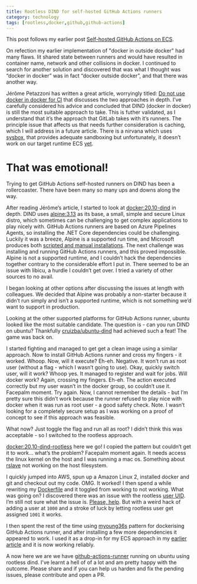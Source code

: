 ```yaml
---
title: Rootless DIND for self-hosted GitHub Actions runners
category: technology
tags: [rootless,docker,github,github-actions]
---
```

This post follows my earlier post [Self-hosted GitHub Actions on ECS](/self-hosted-github-actions-on-ecs.html).

On refection my earlier implementation of "docker in outside docker" had many flaws. Iit shared state between runners and would have resulted in container name, network and other collisions in docker. I continued to search for another solution and discovered that was what I thought was “docker in docker” was in fact “docker outside docker”, and that there was another way.

Jérôme Petazzoni has written a great article, worryingly titled: [Do not use docker in docker for CI](https://jpetazzo.github.io/2015/09/03/do-not-use-docker-in-docker-for-ci/) that discusses the two approaches in depth. I’ve carefully considered his advice and concluded that DIND (docker in docker) is still the most suitable approach to take. This is futher validated, as I understand that it’s the approach that GitLab takes with it’s runners. The principle issue that affects us that needs further consideration is caching, which I will address in a future article. There is a nirvana which uses [sysbox](https://github.com/nestybox/sysbox), that provides adequate sandboxing but unfortunately, it doesn’t work on our target runtime ECS [yet](https://github.com/aws/containers-roadmap/issues/1072).

# That was emotional!

Trying to get GitHub Actions self-hosted runners on DIND has been a rollercoaster. There have been many so many ups and downs along the way.

After reading Jérôme’s article, I started to look at [docker:20.10-dind](https://github.com/docker-library/docker/tree/master/20.10/dind) in depth. DIND uses [alpine:3.13](https://hub.docker.com/_/alpine/) as its base, a small, simple and secure Linux distro, which sometimes can be challenging to get complex applications to play nicely with. GitHub Actions runners are based on Azure Pipelines Agents, so installing the .NET Core dependencies could be challenging. Luckily it was a breeze, Alpine is a supported run time, and Microsoft produces both [scripted and manual installations](https://docs.microsoft.com/en-us/dotnet/core/install/linux-alpine). The next challenge was installing and running GitHub Actions runners, and this proved impossible. Alpine is not a supported runtime, and I couldn’t hack the dependencies together contrary to the considerable effort I put in. There seemed to be an issue with libicu, a hurdle I couldn’t get over. I tried a variety of other sources to no avail.

I began looking at other options after discussing the issues at length with colleagues. We decided that Alpine was probably a non-starter because it didn’t run simply and isn’t a supported runtime, which is not something we’d want to support in production.

Looking at the other supported platforms for GitHub Actions runner, ubuntu looked like the most suitable candidate. The question is - can you run DIND on ubuntu? Thankfully [cruizba/ubuntu-dind](https://github.com/cruizba/ubuntu-dind) had achieved such a feat! The game was back on.

I started fighting and managed to get get a clean image using a similar approach. Now to install GitHub Actions runner and cross my fingers - it worked. Whoop. Now, will it execute? Eh-eh. Negative. It won’t run as root user (without a flag - which I wasn’t going to use). Okay, quickly switch user, will it work? Whoop yes. It managed to register and wait for jobs. Will docker work? Again, crossing my fingers. Eh-eh. The action executed correctly but my user wasn’t in the docker group, so couldn’t use it. Facepalm moment. Try again. Now, I cannot remember the details - but I’m pretty sure this didn’t work because the runner refused to play nice with docker when it was run as root user - a good safety check. Note. I wasn’t looking for a completely secure setup as I was working on a proof of concept to see if this approach was feasible.

What now? Just toggle the flag and run all as root? I didn’t think this was acceptable - so I switched to the rootless approach.

[docker:20.10-dind-rootless](https://github.com/docker-library/docker/tree/master/20.10/dind-rootless) here we go! I copied the pattern but couldn’t get it to work… what’s the problem? Facepalm moment again. It needs access the linux kernel on the host and I was running a mac os. Something about [rslave](https://www.google.com/search?q=docker+The+host+root+filesystem+is+mounted+as+%22master:122%22.+Setting+child+propagation+to+%22rslave%22+is+not+supported) not working on the host filesystem.

I quickly jumped into AWS, spun up a Amazon Linux 2, installed docker and git and checkout out my code. OMG. It worked! I then spend a while rewriting my [Dockerfile](https://github.com/msyea/github-actions-runner/blob/main/Dockerfile) and it toggled from working to not working. What was going on? I discovered there was an issue with the rootless [user UID](https://www.google.com/search?q=error:+failed+to+setup+UID/GID+map:+newuidmap+39+%5B0+1000+1+1+100000+65536+65537+100000+65536%5D+failed:+newuidmap:+write+to+uid_map+failed:+Invalid+argument). I’m still not sure what the issue is. [Please, help](https://github.com/msyea/github-actions-runner/issues/10). But with a weird hack of adding a user at `1000` and a stroke of luck by letting rootless user get assigned `1001` it works.

I then spent the rest of the time using [myoung36s](https://github.com/myoung34/docker-github-actions-runner) pattern for dockerising GitHub Actions runner, and after installing a few more dependencies it appeared to work. I used it as a drop-in for my ECS approach in my [earlier article](/self-hosted-github-actions-on-ecs.html) and it is now working reliably.

A now here we are we have [github-actions-runner](https://github.com/msyea/github-actions-runner) running on ubuntu using rootless dind. I've learnt a hell of of a lot and am pretty happy with the outcome. Please share and if you can help us harden and fix the pending issues, please contribute and open a PR.
